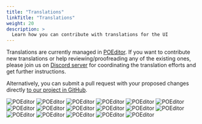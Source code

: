 ```yaml
---
title: "Translations"
linkTitle: "Translations"
weight: 20
description: >
  Learn how you can contribute with translations for the UI
---
```


Translations are currently managed in [POEditor](https://poeditor.com). 
If you want to contribute new translations or help reviewing/proofreading any of the existing 
ones, please join us on [Discord server](https://discord.gg/xh7j7yF) for 
coordinating the translation efforts and get further instructions.

Alternatively, you can submit a pull request with your proposed changes directly [to our project in GitHub](https://github.com/navidrome/navidrome/tree/master/resources/i18n).

<img alt="POEditor" src="https://img.shields.io/poeditor/progress/337783/en?style=flat-square&token=c17601dd8151b384e987d3aa33ea68ba">
<img alt="POEditor" src="https://img.shields.io/poeditor/progress/337783/zh-Hans?style=flat-square&token=c17601dd8151b384e987d3aa33ea68ba">
<img alt="POEditor" src="https://img.shields.io/poeditor/progress/337783/zh-Hant?style=flat-square&token=c17601dd8151b384e987d3aa33ea68ba">
<img alt="POEditor" src="https://img.shields.io/poeditor/progress/337783/cs?style=flat-square&token=c17601dd8151b384e987d3aa33ea68ba">
<img alt="POEditor" src="https://img.shields.io/poeditor/progress/337783/da?style=flat-square&token=c17601dd8151b384e987d3aa33ea68ba">
<img alt="POEditor" src="https://img.shields.io/poeditor/progress/337783/nl?style=flat-square&token=c17601dd8151b384e987d3aa33ea68ba">
<img alt="POEditor" src="https://img.shields.io/poeditor/progress/337783/eo?style=flat-square&token=c17601dd8151b384e987d3aa33ea68ba">
<img alt="POEditor" src="https://img.shields.io/poeditor/progress/337783/fr?style=flat-square&token=c17601dd8151b384e987d3aa33ea68ba">
<img alt="POEditor" src="https://img.shields.io/poeditor/progress/337783/de?style=flat-square&token=c17601dd8151b384e987d3aa33ea68ba">
<img alt="POEditor" src="https://img.shields.io/poeditor/progress/337783/it?style=flat-square&token=c17601dd8151b384e987d3aa33ea68ba">
<img alt="POEditor" src="https://img.shields.io/poeditor/progress/337783/ja?style=flat-square&token=c17601dd8151b384e987d3aa33ea68ba">
<img alt="POEditor" src="https://img.shields.io/poeditor/progress/337783/pl?style=flat-square&token=c17601dd8151b384e987d3aa33ea68ba">
<img alt="POEditor" src="https://img.shields.io/poeditor/progress/337783/pt?style=flat-square&token=c17601dd8151b384e987d3aa33ea68ba">
<img alt="POEditor" src="https://img.shields.io/poeditor/progress/337783/es?style=flat-square&token=c17601dd8151b384e987d3aa33ea68ba">
<img alt="POEditor" src="https://img.shields.io/poeditor/progress/337783/ru?style=flat-square&token=c17601dd8151b384e987d3aa33ea68ba">
<img alt="POEditor" src="https://img.shields.io/poeditor/progress/337783/th?style=flat-square&token=c17601dd8151b384e987d3aa33ea68ba">
<img alt="POEditor" src="https://img.shields.io/poeditor/progress/337783/tr?style=flat-square&token=c17601dd8151b384e987d3aa33ea68ba">
